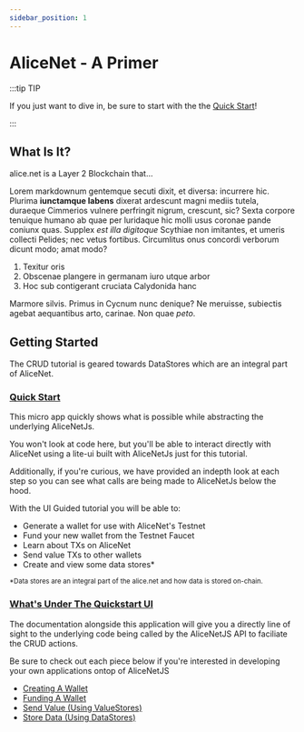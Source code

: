 ```yaml
---
sidebar_position: 1
---
```


# AliceNet - A Primer

:::tip TIP

If you just want to dive in, be sure to start with the the [Quick Start](/)!

:::

## What Is It?

alice.net is a Layer 2 Blockchain that...

Lorem markdownum gentemque secuti dixit, et diversa: incurrere hic. Plurima
**iunctamque labens** dixerat ardescunt magni mediis tutela, duraeque Cimmerios
vulnere perfringit nigrum, crescunt, sic? Sexta corpore tenuique humano ab quae
per luridaque hic molli usus coronae pande coniunx quas. Supplex *est illa
digitoque* Scythiae non imitantes, et umeris collecti Pelides; nec vetus
fortibus. Circumlitus onus concordi verborum dicunt modo; amat modo?

1. Texitur oris
2. Obscenae plangere in germanam iuro utque arbor
3. Hoc sub contigerant cruciata Calydonida hanc

Marmore silvis. Primus in Cycnum nunc denique? Ne meruisse, subiectis agebat
aequantibus arto, carinae. Non quae *peto*.

## Getting Started

The CRUD tutorial is geared towards DataStores which are an integral part of AliceNet. 

### [Quick Start](/)

This micro app quickly shows what is possible while abstracting the underlying AliceNetJs.

You won't look at code here, but you'll be able to interact directly with AliceNet using a lite-ui built with AliceNetJs just for this tutorial.

Additionally, if you're curious, we have provided an indepth look at each step so you can see what calls are being made to AliceNetJs below the hood.

With the UI Guided tutorial you will be able to:

- Generate a wallet for use with AliceNet's Testnet
- Fund your new wallet from the Testnet Faucet
- Learn about TXs on AliceNet
- Send value TXs to other wallets
- Create and view some data stores*

<sub>*Data stores are an integral part of the alice.net and how data is stored on-chain.</sub> 

### [What's Under The Quickstart UI](/docs/ui-in-depth/create-a-wallet)

The documentation alongside this application will give you a directly line of sight to the underlying code being called by the AliceNetJS API to faciliate the CRUD actions.

Be sure to check out each piece below if you're interested in developing your own applications ontop of AliceNetJS

- [Creating A Wallet](http://google.com)
- [Funding A Wallet](http://google.com)
- [Send Value (Using ValueStores)](http://google.com)
- [Store Data (Using DataStores)](http://google.com)